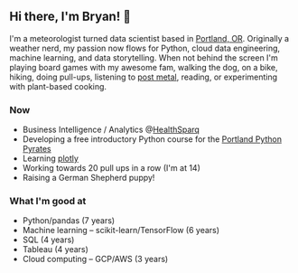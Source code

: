 ## Hi there, I'm Bryan! 👋

I'm a meteorologist turned data scientist based in [Portland, OR](https://www.portland.gov). Originally a weather nerd, my passion now flows for Python, cloud data engineering, machine learning, and data storytelling. When not behind the screen I'm playing board games with my awesome fam, walking the dog, on a bike, hiking, doing pull-ups, listening to [post metal](https://en.wikipedia.org/wiki/Post-metal), reading, or experimenting with plant-based cooking.

### Now

* Business Intelligence / Analytics @[HealthSparq](https://healthsparq.com)
* Developing a free introductory Python course for the [Portland Python Pyrates](https://www.pythonpyrates.org)
* Learning [plotly](https://plotly.com/python/)
* Working towards 20 pull ups in a row (I'm at 14)
* Raising a German Shepherd puppy!

### What I'm good at

* Python/pandas (7 years)
* Machine learning – scikit-learn/TensorFlow (6 years)
* SQL (4 years)
* Tableau (4 years)
* Cloud computing – GCP/AWS (3 years)
